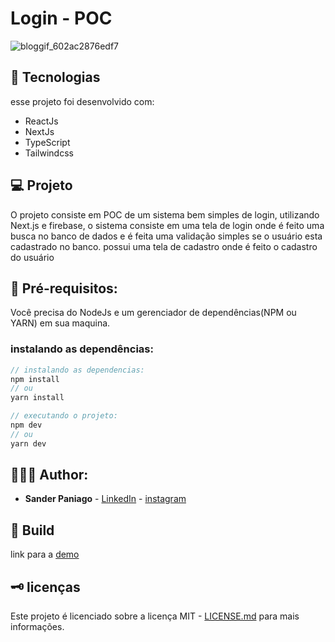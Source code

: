 # Login - POC

![bloggif_602ac2876edf7](https://user-images.githubusercontent.com/52095222/107984627-b5c47880-6f9e-11eb-81ca-2f664889938f.gif)


## 🔬 Tecnologias

esse projeto foi desenvolvido com:

- ReactJs
- NextJs
- TypeScript
- Tailwindcss


## 💻 Projeto

O projeto consiste em POC de um sistema bem simples de login, utilizando Next.js e firebase, o sistema consiste em uma tela de login onde é feito uma busca no banco de dados e é feita uma validação simples se o usuário esta cadastrado no banco. possui uma tela de cadastro onde é feito o cadastro do usuário

## 📝 Pré-requisitos:

Você precisa do NodeJs e um gerenciador de dependências(NPM ou YARN) em sua maquina.

### instalando as dependências:

```jsx
// instalando as dependencias:
npm install
// ou 
yarn install

// executando o projeto:
npm dev
// ou
yarn dev 
```


## 👨🏻‍💻 Author:

- **Sander Paniago** - [LinkedIn](https://www.linkedin.com/in/sander-paniago/) - [instagram](https://www.instagram.com/sander_paniago/)

## 🚀 Build

link para a [demo](https://dash.sanderpaniago.dev/)

## 🗝 licenças

Este projeto é licenciado sobre a licença MIT - [LICENSE.md](LICENSE.md) para mais informações.

